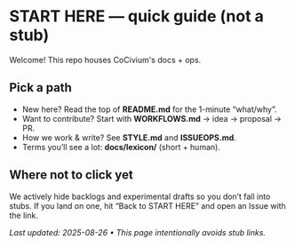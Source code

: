 <!-- status: stub; target: 150+ words -->
<!-- status: stub; target: 150+ words -->
<!-- status: stub; target: 150+ words -->
<!-- status: stub; target: 150+ words -->
<!-- status: stub; target: 150+ words -->
<!-- status: stub; target: 150+ words -->
<!-- status: stub; target: 150+ words -->
# START HERE — quick guide (not a stub)

Welcome! This repo houses CoCivium's docs + ops.

## Pick a path
- New here? Read the top of **README.md** for the 1-minute “what/why”.
- Want to contribute? Start with **WORKFLOWS.md** → idea → proposal → PR.
- How we work & write? See **STYLE.md** and **ISSUEOPS.md**.
- Terms you’ll see a lot: **docs/lexicon/** (short + human).

## Where **not** to click yet
We actively hide backlogs and experimental drafts so you don’t fall into stubs.
If you land on one, hit “Back to START HERE” and open an Issue with the link.

_Last updated: 2025-08-26 • This page intentionally avoids stub links._









